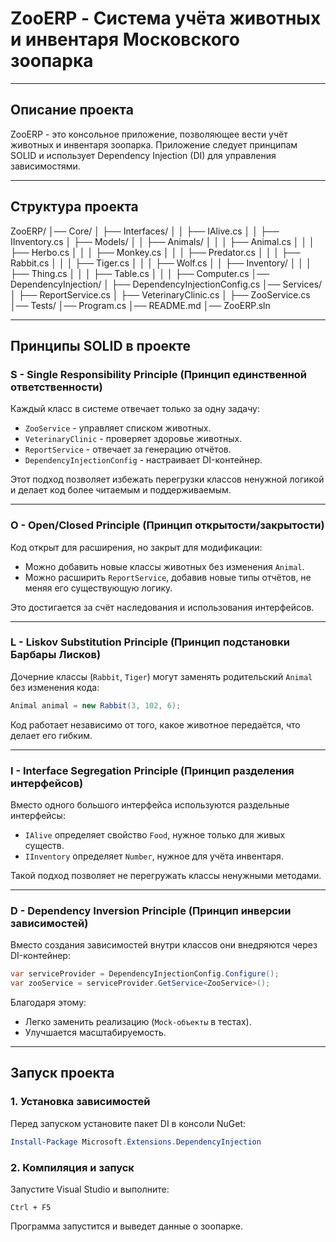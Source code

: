# ZooERP - Система учёта животных и инвентаря Московского зоопарка

---

## Описание проекта
ZooERP - это консольное приложение, позволяющее вести учёт животных и инвентаря зоопарка.
Приложение следует принципам SOLID и использует Dependency Injection (DI) для управления зависимостями.

---

## Структура проекта
ZooERP/
│── Core/
│   ├── Interfaces/
│   │   ├── IAlive.cs
│   │   ├── IInventory.cs
│   ├── Models/
│   │   ├── Animals/
│   │   │   ├── Animal.cs
│   │   │   ├── Herbo.cs
│   │   │   ├── Monkey.cs
│   │   │   ├── Predator.cs
│   │   │   ├── Rabbit.cs
│   │   │   ├── Tiger.cs
│   │   │   ├── Wolf.cs
│   │   ├── Inventory/
│   │   │   ├── Thing.cs
│   │   │   ├── Table.cs
│   │   │   ├── Computer.cs
│── DependencyInjection/
│   ├── DependencyInjectionConfig.cs
│── Services/
│   ├── ReportService.cs
│   ├── VeterinaryClinic.cs
│   ├── ZooService.cs
│── Tests/
│── Program.cs
│── README.md
│── ZooERP.sln

---

## Принципы SOLID в проекте
### S - Single Responsibility Principle (Принцип единственной ответственности)
Каждый класс в системе отвечает только за одну задачу:
- `ZooService` - управляет списком животных.
- `VeterinaryClinic` - проверяет здоровье животных.
- `ReportService` - отвечает за генерацию отчётов.
- `DependencyInjectionConfig` - настраивает DI-контейнер.

Этот подход позволяет избежать перегрузки классов ненужной логикой и делает код более читаемым и поддерживаемым.

---

### O - Open/Closed Principle (Принцип открытости/закрытости)
Код открыт для расширения, но закрыт для модификации:
- Можно добавить новые классы животных без изменения `Animal`.
- Можно расширить `ReportService`, добавив новые типы отчётов, не меняя его существующую логику.

Это достигается за счёт наследования и использования интерфейсов.

---

### L - Liskov Substitution Principle (Принцип подстановки Барбары Лисков)
Дочерние классы (`Rabbit`, `Tiger`) могут заменять родительский `Animal` без изменения кода:
```csharp
Animal animal = new Rabbit(3, 102, 6);
```
Код работает независимо от того, какое животное передаётся, что делает его гибким.

---

### I - Interface Segregation Principle (Принцип разделения интерфейсов)
Вместо одного большого интерфейса используются раздельные интерфейсы:
- `IAlive` определяет свойство `Food`, нужное только для живых существ.
- `IInventory` определяет `Number`, нужное для учёта инвентаря.

Такой подход позволяет не перегружать классы ненужными методами.

---

### D - Dependency Inversion Principle (Принцип инверсии зависимостей)
Вместо создания зависимостей внутри классов они внедряются через DI-контейнер:
```csharp
var serviceProvider = DependencyInjectionConfig.Configure();
var zooService = serviceProvider.GetService<ZooService>();
```
Благодаря этому:
- Легко заменить реализацию (`Mock-объекты` в тестах).
- Улучшается масштабируемость.

---

## Запуск проекта
### 1. Установка зависимостей
Перед запуском установите пакет DI в консоли NuGet:
```powershell
Install-Package Microsoft.Extensions.DependencyInjection
```

### 2. Компиляция и запуск
Запустите Visual Studio и выполните:
```
Ctrl + F5
```
Программа запустится и выведет данные о зоопарке.
